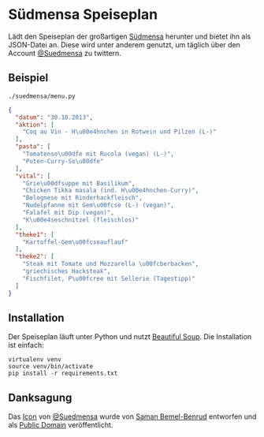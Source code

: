 # Südmensa Speiseplan

Lädt den Speiseplan der großartigen [Südmensa](http://tinyurl.com/suedmensa) herunter und bietet ihn als JSON-Datei an. Diese wird unter anderem genutzt, um täglich über den Account [@Suedmensa](https://twitter.com/suedmensa) zu twittern.

## Beispiel

    ./suedmensa/menu.py

```json
{
  "datum": "30.10.2013", 
  "aktion": [
    "Coq au Vin - H\u00e4hnchen in Rotwein und Pilzen (L-)"
  ], 
  "pasta": [
    "Tomatenso\u00dfe mit Rucola (vegan) (L-)", 
    "Puten-Curry-So\u00dfe"
  ], 
  "vital": [
    "Grie\u00dfsuppe mit Basilikum", 
    "Chicken Tikka masala (ind. H\u00e4hnchen-Curry)", 
    "Bolognese mit Rinderhackfleisch", 
    "Nudelpfanne mit Gem\u00fcse (L-) (vegan)", 
    "Falafel mit Dip (vegan)", 
    "K\u00e4seschnitzel (fleischlos)"
  ], 
  "theke1": [
    "Kartoffel-Gem\u00fcseauflauf"
  ], 
  "theke2": [
    "Steak mit Tomate und Mozzarella \u00fcberbacken", 
    "griechisches Hacksteak", 
    "Fischfilet, P\u00fcree mit Sellerie (Tagestipp)"
  ]
}
```

## Installation

Der Speiseplan läuft unter Python und nutzt [Beautiful Soup](http://www.crummy.com/software/BeautifulSoup/). Die Installation ist einfach:

    virtualenv venv
    source venv/bin/activate
    pip install -r requirements.txt

## Danksagung

Das [Icon](http://thenounproject.com/noun/restaurant/#icon-No2392) von [@Suedmensa](https://twitter.com/suedmensa) wurde von [Saman Bemel-Benrud](http://thenounproject.com/samanbb/#) entworfen und als [Public Domain](http://creativecommons.org/publicdomain/zero/1.0/) veröffentlicht.
